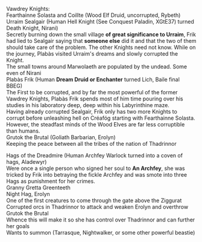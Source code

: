 Vawdrey Knights:  
Fearthainne Solasta and Coillte (Wood Elf Druid, uncorrupted, Rybeth)  
Urraim Sealgair (Human Hell Knight (See Conquest Paladin, XGtE37) turned Death Knight, Nirani)  
Secretly burning down the small village **of great significance to Urraim**, Frik had lied to Sealgair saying that **someone else** did it and that the two of them should take care of the problem. The other Knights need not know. While on the journey, Plabàs visited Urraim's dreams and slowly corrupted the Knight.  
The small towns around Marwolaeth are populated by the undead. Some even of Nirani  
Plabàs Frik (Human **Dream Druid or Enchanter** turned Lich, Baile final BBEG)  
The First to be corrupted, and by far the most powerful of the former Vawdrey Knights, Plabàs Frik spends most of him time pouring over his studies in his laboratory deep, deep within his Labyrinthine maze.  
Having already corrupted Sealgair, Frik only has two more Knights to corrupt before unleashing hell on Créafóg starting with Fearthainne Solasta. However, the steadfast minds of the Wood Elves are far less corruptible than humans.  
Grutok the Brutal (Goliath Barbarian, Erolyn)  
Keeping the peace between all the tribes of the nation of Thadrinnor
 
Hags of the Dreadmire (Human Archfey Warlock turned into a coven of hags, Aladewyr)  
Were once a single person who signed her soul to **An Archfey**, she was tricked by Frik into betraying the fickle Archfey and was smote into three Hags as punishment for her crimes.  
Granny Gretta Greenteeth  
Night Hag, Erolyn  
One of the first creatures to come through the gate above the Ziggurat  
Corrupted orcs in Thadrinnor to attack and weaken Erolyn and overthrow Grutok the Brutal  
Whence this will make it so she has control over Thadrinnor and can further her goals  
Wants to summon (Tarrasque, Nightwalker, or some other powerful beastie)